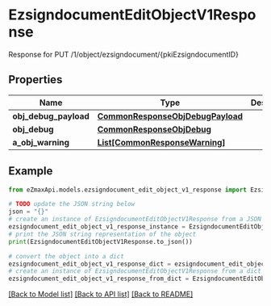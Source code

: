 # EzsigndocumentEditObjectV1Response

Response for PUT /1/object/ezsigndocument/{pkiEzsigndocumentID}

## Properties

Name | Type | Description | Notes
------------ | ------------- | ------------- | -------------
**obj_debug_payload** | [**CommonResponseObjDebugPayload**](CommonResponseObjDebugPayload.md) |  | 
**obj_debug** | [**CommonResponseObjDebug**](CommonResponseObjDebug.md) |  | [optional] 
**a_obj_warning** | [**List[CommonResponseWarning]**](CommonResponseWarning.md) |  | [optional] 

## Example

```python
from eZmaxApi.models.ezsigndocument_edit_object_v1_response import EzsigndocumentEditObjectV1Response

# TODO update the JSON string below
json = "{}"
# create an instance of EzsigndocumentEditObjectV1Response from a JSON string
ezsigndocument_edit_object_v1_response_instance = EzsigndocumentEditObjectV1Response.from_json(json)
# print the JSON string representation of the object
print(EzsigndocumentEditObjectV1Response.to_json())

# convert the object into a dict
ezsigndocument_edit_object_v1_response_dict = ezsigndocument_edit_object_v1_response_instance.to_dict()
# create an instance of EzsigndocumentEditObjectV1Response from a dict
ezsigndocument_edit_object_v1_response_from_dict = EzsigndocumentEditObjectV1Response.from_dict(ezsigndocument_edit_object_v1_response_dict)
```
[[Back to Model list]](../README.md#documentation-for-models) [[Back to API list]](../README.md#documentation-for-api-endpoints) [[Back to README]](../README.md)


